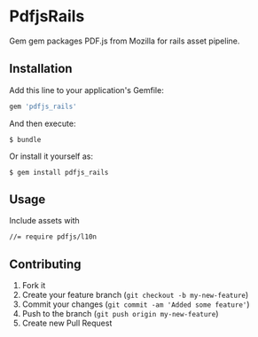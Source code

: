 # PdfjsRails

Gem gem packages PDF.js from Mozilla for rails asset pipeline.

## Installation

Add this line to your application's Gemfile:

```ruby
gem 'pdfjs_rails'
```

And then execute:

    $ bundle

Or install it yourself as:

    $ gem install pdfjs_rails

## Usage

Include assets with

    //= require pdfjs/l10n

## Contributing

1. Fork it
2. Create your feature branch (`git checkout -b my-new-feature`)
3. Commit your changes (`git commit -am 'Added some feature'`)
4. Push to the branch (`git push origin my-new-feature`)
5. Create new Pull Request
